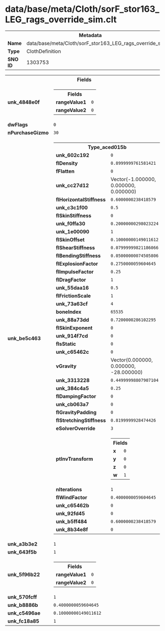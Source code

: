 <h1>data/base/meta/Cloth/sorF_stor163_LEG_rags_override_sim.clt</h1><table><tr><th colspan="100%">Metadata</th></tr><tr><td><b>Name</b></td><td>data/base/meta/Cloth/sorF_stor163_LEG_rags_override_sim.clt</td></tr><tr><td><b>Type</b></td><td>ClothDefinition</td></tr><tr><td><b>SNO ID</b></td><td>1303753</td></tr></table>

<table><tr><th colspan="100%">Fields</th></tr><tr><td><b>unk_4848e0f</b></td><td><table><tr><th colspan="100%">Fields</th></tr><tr><td><b>rangeValue1</b></td><td><code>0</code></td></tr><tr><td><b>rangeValue2</b></td><td><code>0</code></td></tr></table>

</td></tr><tr><td><b>dwFlags</b></td><td><code>0</code></td></tr><tr><td><b>nPurchaseGizmo</b></td><td><code>30</code></td></tr><tr><td><b>unk_be5c463</b></td><td><table><tr><th colspan="100%">Type_aced015b</th></tr><tr><td><b>unk_602c192</b></td><td><code>0</code></td></tr><tr><td><b>flDensity</b></td><td><code>0.8999999761581421</code></td></tr><tr><td><b>fFlatten</b></td><td><code>0</code></td></tr><tr><td><b>unk_cc27d12</b></td><td>Vector(-1.000000, 0.000000, 0.000000)</td></tr><tr><td><b>flHorizontalStiffness</b></td><td><code>0.6000000238418579</code></td></tr><tr><td><b>unk_c3c1f00</b></td><td><code>0.5</code></td></tr><tr><td><b>flSkinStiffness</b></td><td><code>0</code></td></tr><tr><td><b>unk_f0ffa30</b></td><td><code>0.20000000298023224</code></td></tr><tr><td><b>unk_1e00090</b></td><td><code>1</code></td></tr><tr><td><b>flSkinOffset</b></td><td><code>0.10000000149011612</code></td></tr><tr><td><b>flShearStiffness</b></td><td><code>0.07999999821186066</code></td></tr><tr><td><b>flBendingStiffness</b></td><td><code>0.05000000074505806</code></td></tr><tr><td><b>flExplosionFactor</b></td><td><code>0.2750000059604645</code></td></tr><tr><td><b>flImpulseFactor</b></td><td><code>0.25</code></td></tr><tr><td><b>flDragFactor</b></td><td><code>1</code></td></tr><tr><td><b>unk_55daa16</b></td><td><code>0.5</code></td></tr><tr><td><b>flFrictionScale</b></td><td><code>1</code></td></tr><tr><td><b>unk_73a63cf</b></td><td><code>4</code></td></tr><tr><td><b>boneIndex</b></td><td><code>65535</code></td></tr><tr><td><b>unk_88a73dd</b></td><td><code>0.7200000286102295</code></td></tr><tr><td><b>flSkinExponent</b></td><td><code>0</code></td></tr><tr><td><b>unk_914f7cd</b></td><td><code>0</code></td></tr><tr><td><b>fIsStatic</b></td><td><code>0</code></td></tr><tr><td><b>unk_c65462c</b></td><td><code>0</code></td></tr><tr><td><b>vGravity</b></td><td>Vector(0.000000, 0.000000, -28.000000)</td></tr><tr><td><b>unk_3313228</b></td><td><code>0.44999998807907104</code></td></tr><tr><td><b>unk_384c4a5</b></td><td><code>0.25</code></td></tr><tr><td><b>flDampingFactor</b></td><td><code>0</code></td></tr><tr><td><b>unk_cb063a7</b></td><td><code>0</code></td></tr><tr><td><b>flGravityPadding</b></td><td><code>0</code></td></tr><tr><td><b>flStretchingStiffness</b></td><td><code>0.8199999928474426</code></td></tr><tr><td><b>eSolverOverride</b></td><td><code>3</code></td></tr><tr><td><b>ptInvTransform</b></td><td><table><tr><th colspan="100%">Fields</th></tr><tr><td><b>x</b></td><td><code>0</code></td></tr><tr><td><b>y</b></td><td><code>0</code></td></tr><tr><td><b>z</b></td><td><code>0</code></td></tr><tr><td><b>w</b></td><td><code>1</code></td></tr></table>

</td></tr><tr><td><b>nIterations</b></td><td><code>1</code></td></tr><tr><td><b>flWindFactor</b></td><td><code>0.4000000059604645</code></td></tr><tr><td><b>unk_c65462b</b></td><td><code>0</code></td></tr><tr><td><b>unk_92fd45</b></td><td><code>0</code></td></tr><tr><td><b>unk_b5ff484</b></td><td><code>0.6000000238418579</code></td></tr><tr><td><b>unk_8b34e8f</b></td><td><code>0</code></td></tr></table>

</td></tr><tr><td><b>unk_a3b3e2</b></td><td><code>1</code></td></tr><tr><td><b>unk_643f5b</b></td><td><code>1</code></td></tr><tr><td><b>unk_5f96b22</b></td><td><table><tr><th colspan="100%">Fields</th></tr><tr><td><b>rangeValue1</b></td><td><code>0</code></td></tr><tr><td><b>rangeValue2</b></td><td><code>0</code></td></tr></table>

</td></tr><tr><td><b>unk_570fcff</b></td><td><code>1</code></td></tr><tr><td><b>unk_b8886b</b></td><td><code>0.4000000059604645</code></td></tr><tr><td><b>unk_c5496ae</b></td><td><code>0.10000000149011612</code></td></tr><tr><td><b>unk_fc18a85</b></td><td><code>1</code></td></tr></table>

